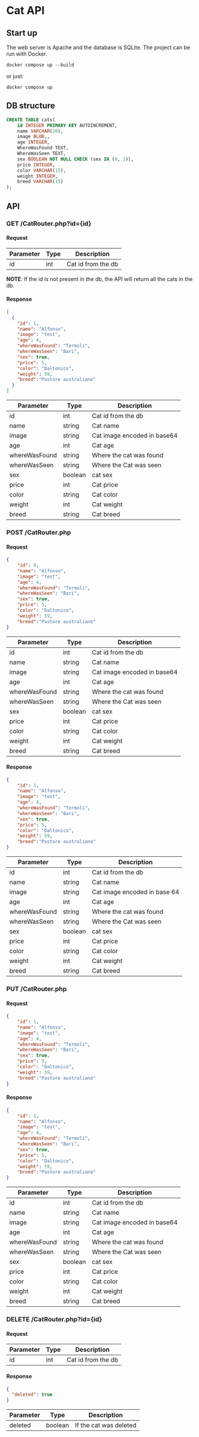 # Cat API 

## Start up
The web server is Apache and the database is SQLite.
The project can be run with Docker.

    docker compose up --build

or just:

    docker compose up

## DB structure
```sql
CREATE TABLE cats(
    id INTEGER PRIMARY KEY AUTOINCREMENT,
    name VARCHAR(20),
    image BLOB,,
    age INTEGER,
    WhereWasFound TEXT,
    WhereWasSeen TEXT,
    sex BOOLEAN NOT NULL CHECK (sex IN (0, 1)),
    price INTEGER,
    color VARCHAR(15),
    weight INTEGER,
    breed VARCHAR(15)
);
```

## API

### GET /CatRouter.php?id={id}

#### Request
| Parameter | Type | Description        |
|-----------|------|--------------------|
| id        | int  | Cat id from the db |

**NOTE**: If the id is not present in the db,
the API will return all the cats in the db.

#### Response
```json
[
  {
    "id": 1,
    "name": "Alfonso",
    "image": "test",
    "age": 4,
    "whereWasFound": "Termoli",
    "whereWasSeen": "Bari",
    "sex": true,
    "price": 5,
    "color": "Daltonico",
    "weight": 59,
    "breed":"Pastore australiano"
  }
]
```

| Parameter     | Type    | Description                 |
|---------------|---------|-----------------------------|
| id            | int     | Cat id from the db          |
| name          | string  | Cat name                    |
| image         | string  | Cat image encoded in base64 |
| age           | int     | Cat age                     |
| whereWasFound | string  | Where the cat was found     |
| whereWasSeen  | string  | Where the Cat was seen      |
| sex           | boolean | cat sex                     |
| price         | int     | Cat price                   |
| color         | string  | Cat color                   |
| weight        | int     | Cat weight                  |
| breed         | string  | Cat breed                   |

### POST /CatRouter.php

#### Request
```json
{
    "id": 0,
    "name": "Alfonso",
    "image": "test",
    "age": 4,
    "whereWasFound": "Termoli",
    "whereWasSeen": "Bari",
    "sex": true,
    "price": 5,
    "color": "Daltonico",
    "weight": 59,
    "breed":"Pastore australiano"
}
```

| Parameter     | Type    | Description                 |
|---------------|---------|-----------------------------|
| id            | int     | Cat id from the db          |
| name          | string  | Cat name                    |
| image         | string  | Cat image encoded in base64 |
| age           | int     | Cat age                     |
| whereWasFound | string  | Where the cat was found     |
| whereWasSeen  | string  | Where the Cat was seen      |
| sex           | boolean | cat sex                     |
| price         | int     | Cat price                   |
| color         | string  | Cat color                   |
| weight        | int     | Cat weight                  |
| breed         | string  | Cat breed                   |

#### Response

```json
{
    "id": 1,
    "name": "Alfonso",
    "image": "test",
    "age": 4,
    "whereWasFound": "Termoli",
    "whereWasSeen": "Bari",
    "sex": true,
    "price": 5,
    "color": "Daltonico",
    "weight": 59,
    "breed":"Pastore australiano"  
}
```

| Parameter     | Type    | Description                  |
|---------------|---------|------------------------------|
| id            | int     | Cat id from the db           |
| name          | string  | Cat name                     |
| image         | string  | Cat image encoded in base 64 |
| age           | int     | Cat age                      |
| whereWasFound | string  | Where the cat was found      |
| whereWasSeen  | string  | Where the Cat was seen       |
| sex           | boolean | cat sex                      |
| price         | int     | Cat price                    |
| color         | string  | Cat color                    |
| weight        | int     | Cat weight                   |
| breed         | string  | Cat breed                    |

### PUT /CatRouter.php

#### Request
```json
{
    "id": 1,
    "name": "Alfonso",
    "image": "test",
    "age": 4,
    "whereWasFound": "Termoli",
    "whereWasSeen": "Bari",
    "sex": true,
    "price": 5,
    "color": "Daltonico",
    "weight": 59,
    "breed":"Pastore australiano"
}
```

#### Response

```json
{
    "id": 1,
    "name": "Alfonso",
    "image": "test",
    "age": 4,
    "whereWasFound": "Termoli",
    "whereWasSeen": "Bari",
    "sex": true,
    "price": 5,
    "color": "Daltonico",
    "weight": 59,
    "breed":"Pastore australiano"
}
```

| Parameter     | Type    | Description                 |
|---------------|---------|-----------------------------|
| id            | int     | Cat id from the db          |
| name          | string  | Cat name                    |
| image         | string  | Cat image encoded in base64 |
| age           | int     | Cat age                     |
| whereWasFound | string  | Where the cat was found     |
| whereWasSeen  | string  | Where the Cat was seen      |
| sex           | boolean | cat sex                     |
| price         | int     | Cat price                   |
| color         | string  | Cat color                   |
| weight        | int     | Cat weight                  |
| breed         | string  | Cat breed                   |

### DELETE /CatRouter.php?id={id}

#### Request
| Parameter | Type | Description        |
|-----------|------|--------------------|
| id        | int  | Cat id from the db |

#### Response
```json
{
  "deleted": true
}
```

| Parameter | Type    | Description            |
|-----------|---------|------------------------|
| deleted   | boolean | If the cat was deleted |

